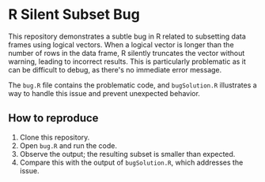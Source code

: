 # R Silent Subset Bug
This repository demonstrates a subtle bug in R related to subsetting data frames using logical vectors.  When a logical vector is longer than the number of rows in the data frame, R silently truncates the vector without warning, leading to incorrect results.  This is particularly problematic as it can be difficult to debug, as there's no immediate error message.

The `bug.R` file contains the problematic code, and `bugSolution.R` illustrates a way to handle this issue and prevent unexpected behavior.

## How to reproduce
1. Clone this repository.
2. Open `bug.R` and run the code.
3. Observe the output; the resulting subset is smaller than expected.
4. Compare this with the output of `bugSolution.R`, which addresses the issue.